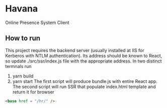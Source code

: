 # Havana
Online Presence System Client

## How to run
This project requires the backend server (usually installed at IIS for Kerberos with NTLM authentication). 
Its address should be known to React, so update ./src/ssr/index.js file with the appropriate address.
In two distinct termnals run 
1. yarn build
2. yarn start
The first script will produce bundle.js with entire React app.
The second script will run SSR that populate index.html template and return it for browser

``` html
<base href = "/hr/" />
```
